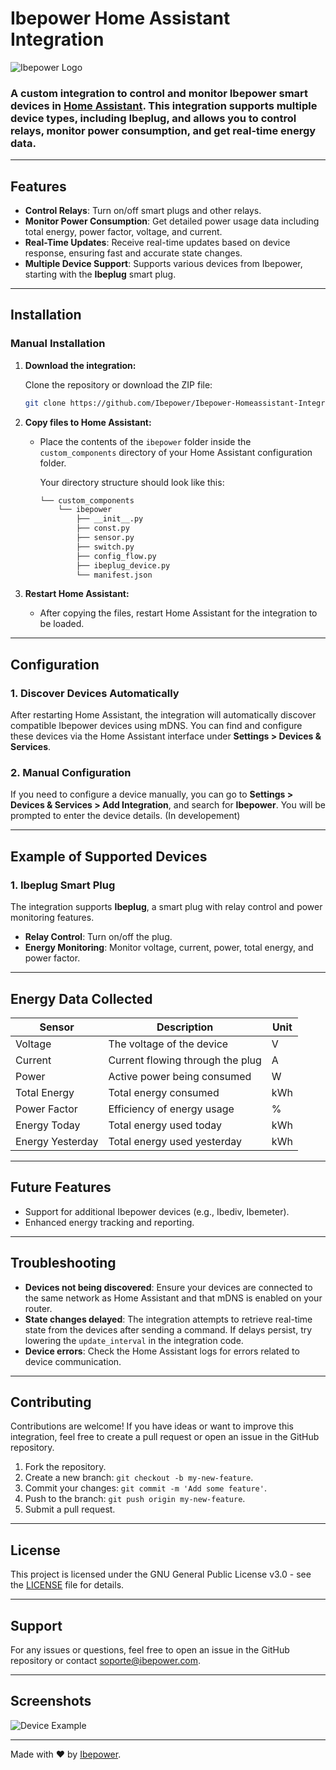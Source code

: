 
# Ibepower Home Assistant Integration

![Ibepower Logo](https://ibepower.com/wp-content/uploads/2023/09/marca-horizontal_color-300x80.png)

### A custom integration to control and monitor **Ibepower** smart devices in [Home Assistant](https://www.home-assistant.io/). This integration supports multiple device types, including **Ibeplug**, and allows you to control relays, monitor power consumption, and get real-time energy data.

---

## Features

- **Control Relays**: Turn on/off smart plugs and other relays.
- **Monitor Power Consumption**: Get detailed power usage data including total energy, power factor, voltage, and current.
- **Real-Time Updates**: Receive real-time updates based on device response, ensuring fast and accurate state changes.
- **Multiple Device Support**: Supports various devices from Ibepower, starting with the **Ibeplug** smart plug.

---

## Installation

### Manual Installation

1. **Download the integration:**

   Clone the repository or download the ZIP file:

   ```bash
   git clone https://github.com/Ibepower/Ibepower-Homeassistant-Integration-HACS.git
   ```

2. **Copy files to Home Assistant:**

   - Place the contents of the `ibepower` folder inside the `custom_components` directory of your Home Assistant configuration folder.

     Your directory structure should look like this:

     ```bash
     └── custom_components
         └── ibepower
             ├── __init__.py
             ├── const.py
             ├── sensor.py
             ├── switch.py
             ├── config_flow.py
             ├── ibeplug_device.py
             └── manifest.json
     ```

3. **Restart Home Assistant:**

   - After copying the files, restart Home Assistant for the integration to be loaded.

---

## Configuration

### 1. **Discover Devices Automatically**

   After restarting Home Assistant, the integration will automatically discover compatible Ibepower devices using mDNS. You can find and configure these devices via the Home Assistant interface under **Settings > Devices & Services**.

### 2. **Manual Configuration**

   If you need to configure a device manually, you can go to **Settings > Devices & Services > Add Integration**, and search for **Ibepower**. You will be prompted to enter the device details. (In developement)

---

## Example of Supported Devices

### **1. Ibeplug Smart Plug**
   The integration supports **Ibeplug**, a smart plug with relay control and power monitoring features.

   - **Relay Control**: Turn on/off the plug.
   - **Energy Monitoring**: Monitor voltage, current, power, total energy, and power factor.

---

## Energy Data Collected

| Sensor         | Description                       | Unit   |
|----------------|-----------------------------------|--------|
| Voltage        | The voltage of the device         | V      |
| Current        | Current flowing through the plug  | A      |
| Power          | Active power being consumed       | W      |
| Total Energy   | Total energy consumed             | kWh    |
| Power Factor   | Efficiency of energy usage        | %      |
| Energy Today   | Total energy used today           | kWh    |
| Energy Yesterday| Total energy used yesterday      | kWh    |

---

## Future Features

- Support for additional Ibepower devices (e.g., Ibediv, Ibemeter).
- Enhanced energy tracking and reporting.

---

## Troubleshooting

- **Devices not being discovered**: Ensure your devices are connected to the same network as Home Assistant and that mDNS is enabled on your router.
- **State changes delayed**: The integration attempts to retrieve real-time state from the devices after sending a command. If delays persist, try lowering the `update_interval` in the integration code.
- **Device errors**: Check the Home Assistant logs for errors related to device communication.

---

## Contributing

Contributions are welcome! If you have ideas or want to improve this integration, feel free to create a pull request or open an issue in the GitHub repository.

1. Fork the repository.
2. Create a new branch: `git checkout -b my-new-feature`.
3. Commit your changes: `git commit -m 'Add some feature'`.
4. Push to the branch: `git push origin my-new-feature`.
5. Submit a pull request.

---

## License

This project is licensed under the GNU General Public License v3.0 - see the [LICENSE](LICENSE) file for details.

---

## Support

For any issues or questions, feel free to open an issue in the GitHub repository or contact [soporte@ibepower.com](mailto:soporte@ibepower.com).

---

## Screenshots

![Device Example](screenshot1.png)

---

Made with ❤️ by [Ibepower](https://github.com/Ibepower).
